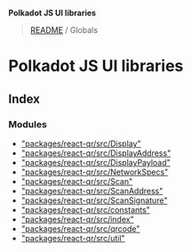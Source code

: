 **Polkadot JS UI libraries**

> [README](README.md) / Globals

# Polkadot JS UI libraries

## Index

### Modules

* ["packages/react-qr/src/Display"](modules/_packages_react_qr_src_display_.md)
* ["packages/react-qr/src/DisplayAddress"](modules/_packages_react_qr_src_displayaddress_.md)
* ["packages/react-qr/src/DisplayPayload"](modules/_packages_react_qr_src_displaypayload_.md)
* ["packages/react-qr/src/NetworkSpecs"](modules/_packages_react_qr_src_networkspecs_.md)
* ["packages/react-qr/src/Scan"](modules/_packages_react_qr_src_scan_.md)
* ["packages/react-qr/src/ScanAddress"](modules/_packages_react_qr_src_scanaddress_.md)
* ["packages/react-qr/src/ScanSignature"](modules/_packages_react_qr_src_scansignature_.md)
* ["packages/react-qr/src/constants"](modules/_packages_react_qr_src_constants_.md)
* ["packages/react-qr/src/index"](modules/_packages_react_qr_src_index_.md)
* ["packages/react-qr/src/qrcode"](modules/_packages_react_qr_src_qrcode_.md)
* ["packages/react-qr/src/util"](modules/_packages_react_qr_src_util_.md)

